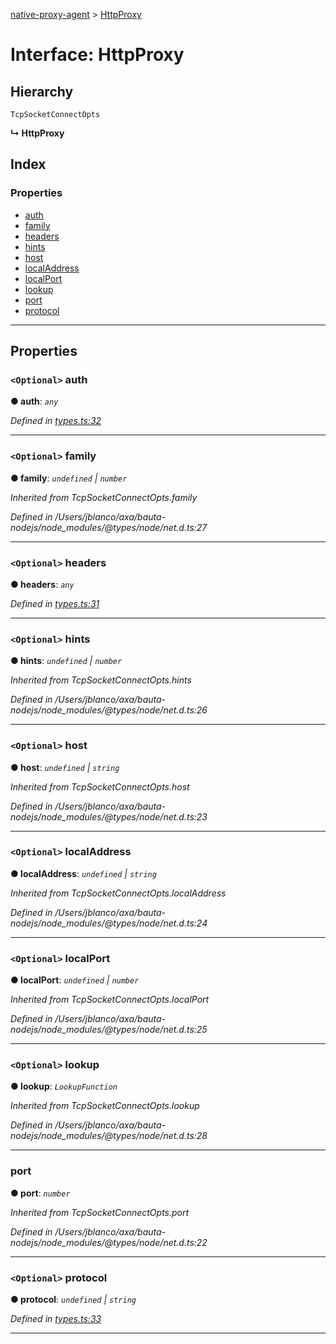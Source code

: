 [native-proxy-agent](../README.md) > [HttpProxy](../interfaces/httpproxy.md)

# Interface: HttpProxy

## Hierarchy

 `TcpSocketConnectOpts`

**↳ HttpProxy**

## Index

### Properties

* [auth](httpproxy.md#auth)
* [family](httpproxy.md#family)
* [headers](httpproxy.md#headers)
* [hints](httpproxy.md#hints)
* [host](httpproxy.md#host)
* [localAddress](httpproxy.md#localaddress)
* [localPort](httpproxy.md#localport)
* [lookup](httpproxy.md#lookup)
* [port](httpproxy.md#port)
* [protocol](httpproxy.md#protocol)

---

## Properties

<a id="auth"></a>

### `<Optional>` auth

**● auth**: *`any`*

*Defined in [types.ts:32](https://github.axa.com/Digital/bauta-nodejs/blob/a176f52/packages/native-proxy-agent/src/types.ts#L32)*

___
<a id="family"></a>

### `<Optional>` family

**● family**: *`undefined` \| `number`*

*Inherited from TcpSocketConnectOpts.family*

*Defined in /Users/jblanco/axa/bauta-nodejs/node_modules/@types/node/net.d.ts:27*

___
<a id="headers"></a>

### `<Optional>` headers

**● headers**: *`any`*

*Defined in [types.ts:31](https://github.axa.com/Digital/bauta-nodejs/blob/a176f52/packages/native-proxy-agent/src/types.ts#L31)*

___
<a id="hints"></a>

### `<Optional>` hints

**● hints**: *`undefined` \| `number`*

*Inherited from TcpSocketConnectOpts.hints*

*Defined in /Users/jblanco/axa/bauta-nodejs/node_modules/@types/node/net.d.ts:26*

___
<a id="host"></a>

### `<Optional>` host

**● host**: *`undefined` \| `string`*

*Inherited from TcpSocketConnectOpts.host*

*Defined in /Users/jblanco/axa/bauta-nodejs/node_modules/@types/node/net.d.ts:23*

___
<a id="localaddress"></a>

### `<Optional>` localAddress

**● localAddress**: *`undefined` \| `string`*

*Inherited from TcpSocketConnectOpts.localAddress*

*Defined in /Users/jblanco/axa/bauta-nodejs/node_modules/@types/node/net.d.ts:24*

___
<a id="localport"></a>

### `<Optional>` localPort

**● localPort**: *`undefined` \| `number`*

*Inherited from TcpSocketConnectOpts.localPort*

*Defined in /Users/jblanco/axa/bauta-nodejs/node_modules/@types/node/net.d.ts:25*

___
<a id="lookup"></a>

### `<Optional>` lookup

**● lookup**: *`LookupFunction`*

*Inherited from TcpSocketConnectOpts.lookup*

*Defined in /Users/jblanco/axa/bauta-nodejs/node_modules/@types/node/net.d.ts:28*

___
<a id="port"></a>

###  port

**● port**: *`number`*

*Inherited from TcpSocketConnectOpts.port*

*Defined in /Users/jblanco/axa/bauta-nodejs/node_modules/@types/node/net.d.ts:22*

___
<a id="protocol"></a>

### `<Optional>` protocol

**● protocol**: *`undefined` \| `string`*

*Defined in [types.ts:33](https://github.axa.com/Digital/bauta-nodejs/blob/a176f52/packages/native-proxy-agent/src/types.ts#L33)*

___

